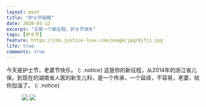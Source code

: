 ```yaml
---
layout: post
title: "护士节授帽"
date: 2020-05-12
excerpt: "又是一个新征程，护士节快乐"
tags: [护士节]
feature: https://cdn.justice-love.com/image/jpg/bjfj1.jpg
life: true
comments: true
---
```

今天是护士节，老婆节快乐。
{: .notice}
这是你的新征程，从2014年的浙江省儿保，到现在的湖南省人医的新生儿科，是一个传承，一个延续，不容易，老婆，给你加油了。
{: .notice}
<figure>
    <img src="{{ site.staticUrl }}/image/jpeg/hushijieshoumao0.jpeg?imageMogr2/auto-orient" />
    <img src="{{ site.staticUrl }}/image/jpeg/hushijieshoumao1.jpeg?imageMogr2/auto-orient" />
</figure>
